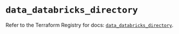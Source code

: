 # `data_databricks_directory`

Refer to the Terraform Registry for docs: [`data_databricks_directory`](https://registry.terraform.io/providers/databricks/databricks/1.79.0/docs/data-sources/directory).
